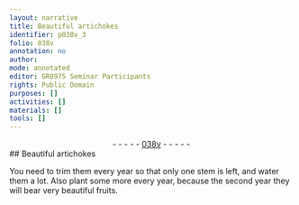 ```yaml
---
layout: narrative
title: Beautiful artichokes
identifier: p038v_3
folio: 038v
annotation: no
author:
mode: annotated
editor: GR8975 Seminar Participants
rights: Public Domain
purposes: []
activities: []
materials: []
tools: []
---
```


 <div class="folio" align="center">- - - - - <a href="http://gallica.bnf.fr/ark:/12148/btv1b10500001g/f82.image" target="_blank">038v</a> - - - - - </div>   
## Beautiful artichokes

 
You need to trim them every year so that only one stem is left, and water them a lot. Also plant some more every year, because the second year they will bear very beautiful fruits.
 